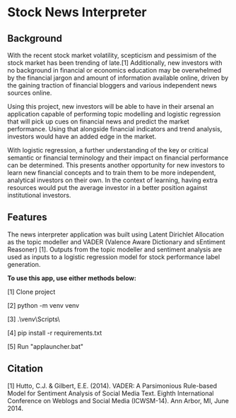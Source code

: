 # Stock News Interpreter

## Background
With the recent stock market volatility, scepticism and pessimism of the stock market has been trending of late.[1] Additionally, new investors with no background in financial or economics education may be overwhelmed by the financial jargon and amount of information available online, driven by the gaining traction of financial bloggers and various independent news sources online.

Using this project, new investors will be able to have in their arsenal an application capable of performing topic modelling and logistic regression that will pick up cues on financial news and predict the market performance. Using that alongside financial indicators and trend analysis, investors would have an added edge in the market.

With logistic regression, a further understanding of the key or critical semantic or financial terminology and their impact on financial performance can be determined. This presents another opportunity for new investors to learn new financial concepts and to train them to be more independent, analytical investors on their own. In the context of learning, having extra resources would put the average investor in a better position against institutional investors.

## Features

The news interpreter application was built using Latent Dirichlet Allocation as the topic modeller and VADER (Valence Aware Dictionary and sEntiment Reasoner) [1]. Outputs from the topic modeller and sentiment analysis are used as inputs to a logistic regression model for stock performance label generation.

**To use this app, use either methods below:**

[1] Clone project

[2] python -m venv venv

[3] .\venv\Scripts\

[4] pip install -r requirements.txt

[5] Run "applauncher.bat"

## Citation

[1] Hutto, C.J. & Gilbert, E.E. (2014). VADER: A Parsimonious Rule-based Model for Sentiment Analysis of Social Media Text. Eighth International Conference on Weblogs and Social Media (ICWSM-14). Ann Arbor, MI, June 2014.
